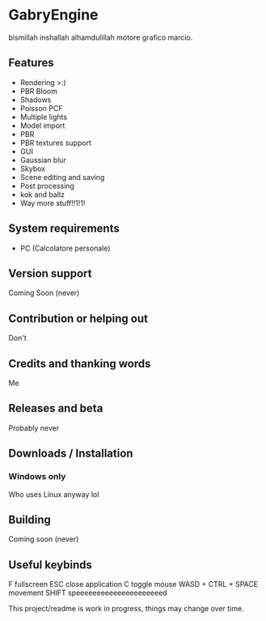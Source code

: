 # GabryEngine
bismillah inshallah alhamdulillah motore grafico marcio.

## Features

- Rendering >:)
- PBR Bloom
- Shadows
- Poisson PCF
- Multiple lights
- Model import
- PBR
- PBR textures support
- GUI
- Gaussian blur
- Skybox
- Scene editing and saving
- Post processing
- kok and ballz
- Way more stuff!!1!1!

## System requirements

- PC (Calcolatore personale)

## Version support

Coming Soon (never)

## Contribution or helping out

Don't

## Credits and thanking words

Me

## Releases and beta

Probably never

## Downloads / Installation

### Windows only

Who uses Linux anyway lol

## Building

Coming soon (never)

## Useful keybinds

F fullscreen
ESC close application
C toggle mouse
WASD + CTRL + SPACE movement
SHIFT speeeeeeeeeeeeeeeeeeeeed

This project/readme is work in progress, things may change over time.
